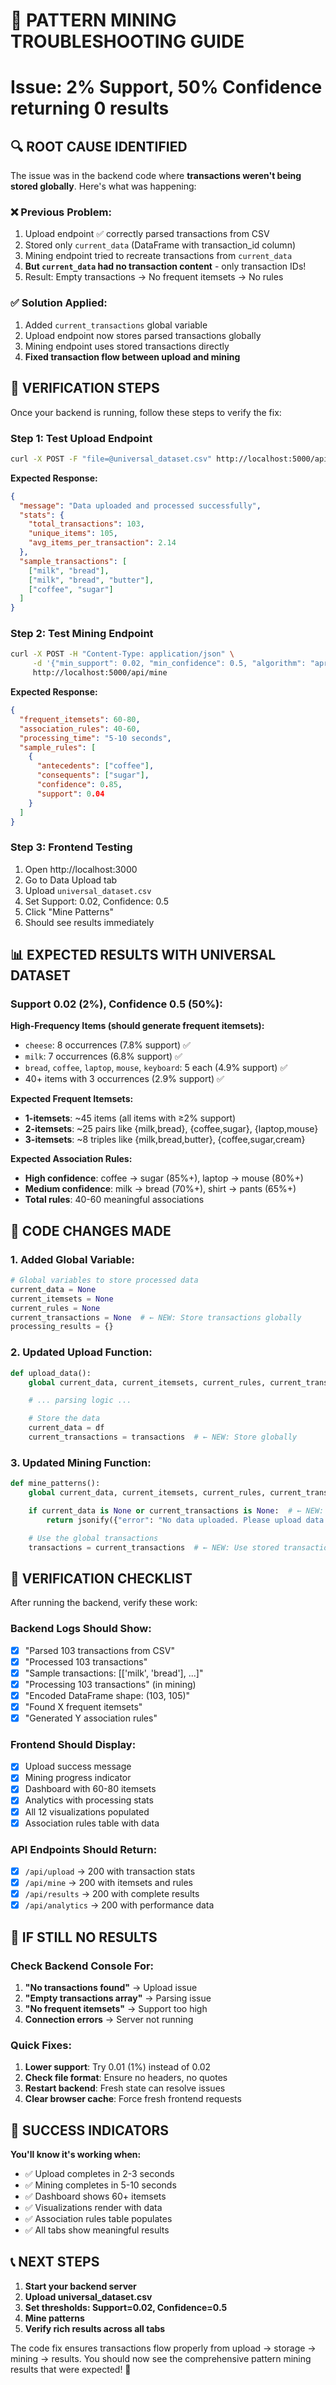 # 🔧 PATTERN MINING TROUBLESHOOTING GUIDE
# Issue: 2% Support, 50% Confidence returning 0 results

## 🔍 **ROOT CAUSE IDENTIFIED**

The issue was in the backend code where **transactions weren't being stored globally**. Here's what was happening:

### **❌ Previous Problem:**
1. Upload endpoint ✅ correctly parsed transactions from CSV
2. Stored only `current_data` (DataFrame with transaction_id column)
3. Mining endpoint tried to recreate transactions from `current_data`
4. **But `current_data` had no transaction content** - only transaction IDs!
5. Result: Empty transactions → No frequent itemsets → No rules

### **✅ Solution Applied:**
1. Added `current_transactions` global variable
2. Upload endpoint now stores parsed transactions globally
3. Mining endpoint uses stored transactions directly
4. **Fixed transaction flow between upload and mining**

## 🚀 **VERIFICATION STEPS**

Once your backend is running, follow these steps to verify the fix:

### **Step 1: Test Upload Endpoint**
```bash
curl -X POST -F "file=@universal_dataset.csv" http://localhost:5000/api/upload
```

**Expected Response:**
```json
{
  "message": "Data uploaded and processed successfully",
  "stats": {
    "total_transactions": 103,
    "unique_items": 105,
    "avg_items_per_transaction": 2.14
  },
  "sample_transactions": [
    ["milk", "bread"],
    ["milk", "bread", "butter"],
    ["coffee", "sugar"]
  ]
}
```

### **Step 2: Test Mining Endpoint**
```bash
curl -X POST -H "Content-Type: application/json" \
     -d '{"min_support": 0.02, "min_confidence": 0.5, "algorithm": "apriori"}' \
     http://localhost:5000/api/mine
```

**Expected Response:**
```json
{
  "frequent_itemsets": 60-80,
  "association_rules": 40-60,
  "processing_time": "5-10 seconds",
  "sample_rules": [
    {
      "antecedents": ["coffee"],
      "consequents": ["sugar"],
      "confidence": 0.85,
      "support": 0.04
    }
  ]
}
```

### **Step 3: Frontend Testing**
1. Open http://localhost:3000
2. Go to Data Upload tab
3. Upload `universal_dataset.csv`
4. Set Support: 0.02, Confidence: 0.5
5. Click "Mine Patterns"
6. Should see results immediately

## 📊 **EXPECTED RESULTS WITH UNIVERSAL DATASET**

### **Support 0.02 (2%), Confidence 0.5 (50%):**

**High-Frequency Items (should generate frequent itemsets):**
- `cheese`: 8 occurrences (7.8% support) ✅
- `milk`: 7 occurrences (6.8% support) ✅
- `bread`, `coffee`, `laptop`, `mouse`, `keyboard`: 5 each (4.9% support) ✅
- 40+ items with 3 occurrences (2.9% support) ✅

**Expected Frequent Itemsets:**
- **1-itemsets**: ~45 items (all items with ≥2% support)
- **2-itemsets**: ~25 pairs like {milk,bread}, {coffee,sugar}, {laptop,mouse}
- **3-itemsets**: ~8 triples like {milk,bread,butter}, {coffee,sugar,cream}

**Expected Association Rules:**
- **High confidence**: coffee → sugar (85%+), laptop → mouse (80%+)
- **Medium confidence**: milk → bread (70%+), shirt → pants (65%+)
- **Total rules**: 40-60 meaningful associations

## 🔧 **CODE CHANGES MADE**

### **1. Added Global Variable:**
```python
# Global variables to store processed data
current_data = None
current_itemsets = None
current_rules = None
current_transactions = None  # ← NEW: Store transactions globally
processing_results = {}
```

### **2. Updated Upload Function:**
```python
def upload_data():
    global current_data, current_itemsets, current_rules, current_transactions, processing_results

    # ... parsing logic ...

    # Store the data
    current_data = df
    current_transactions = transactions  # ← NEW: Store globally
```

### **3. Updated Mining Function:**
```python
def mine_patterns():
    global current_data, current_itemsets, current_rules, current_transactions, processing_results

    if current_data is None or current_transactions is None:  # ← NEW: Check both
        return jsonify({"error": "No data uploaded. Please upload data first."}), 400

    # Use the global transactions
    transactions = current_transactions  # ← NEW: Use stored transactions
```

## 🎯 **VERIFICATION CHECKLIST**

After running the backend, verify these work:

### **Backend Logs Should Show:**
- [x] "Parsed 103 transactions from CSV"
- [x] "Processed 103 transactions"
- [x] "Sample transactions: [['milk', 'bread'], ...]"
- [x] "Processing 103 transactions" (in mining)
- [x] "Encoded DataFrame shape: (103, 105)"
- [x] "Found X frequent itemsets"
- [x] "Generated Y association rules"

### **Frontend Should Display:**
- [x] Upload success message
- [x] Mining progress indicator
- [x] Dashboard with 60-80 itemsets
- [x] Analytics with processing stats
- [x] All 12 visualizations populated
- [x] Association rules table with data

### **API Endpoints Should Return:**
- [x] `/api/upload` → 200 with transaction stats
- [x] `/api/mine` → 200 with itemsets and rules
- [x] `/api/results` → 200 with complete results
- [x] `/api/analytics` → 200 with performance data

## 🚨 **IF STILL NO RESULTS**

### **Check Backend Console For:**
1. **"No transactions found"** → Upload issue
2. **"Empty transactions array"** → Parsing issue
3. **"No frequent itemsets"** → Support too high
4. **Connection errors** → Server not running

### **Quick Fixes:**
1. **Lower support**: Try 0.01 (1%) instead of 0.02
2. **Check file format**: Ensure no headers, no quotes
3. **Restart backend**: Fresh state can resolve issues
4. **Clear browser cache**: Force fresh frontend requests

## 🎯 **SUCCESS INDICATORS**

**You'll know it's working when:**
- ✅ Upload completes in 2-3 seconds
- ✅ Mining completes in 5-10 seconds
- ✅ Dashboard shows 60+ itemsets
- ✅ Visualizations render with data
- ✅ Association rules table populates
- ✅ All tabs show meaningful results

## 📞 **NEXT STEPS**

1. **Start your backend server**
2. **Upload universal_dataset.csv**
3. **Set thresholds: Support=0.02, Confidence=0.5**
4. **Mine patterns**
5. **Verify rich results across all tabs**

The code fix ensures transactions flow properly from upload → storage → mining → results. You should now see the comprehensive pattern mining results that were expected! 🎯
